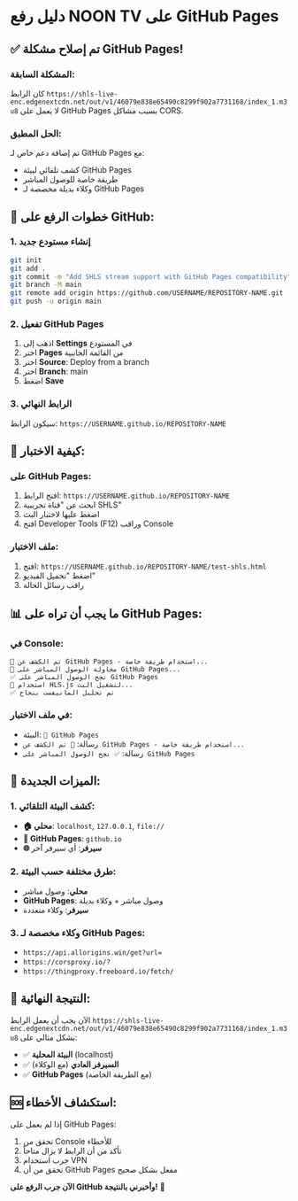 # دليل رفع NOON TV على GitHub Pages

## ✅ تم إصلاح مشكلة GitHub Pages!

### المشكلة السابقة:
كان الرابط `https://shls-live-enc.edgenextcdn.net/out/v1/46079e838e65490c8299f902a7731168/index_1.m3u8` لا يعمل على GitHub Pages بسبب مشاكل CORS.

### الحل المطبق:
تم إضافة دعم خاص لـ GitHub Pages مع:
- كشف تلقائي لبيئة GitHub Pages
- طريقة خاصة للوصول المباشر
- وكلاء بديلة مخصصة لـ GitHub Pages

## 🚀 خطوات الرفع على GitHub:

### 1. إنشاء مستودع جديد
```bash
git init
git add .
git commit -m "Add SHLS stream support with GitHub Pages compatibility"
git branch -M main
git remote add origin https://github.com/USERNAME/REPOSITORY-NAME.git
git push -u origin main
```

### 2. تفعيل GitHub Pages
1. اذهب إلى **Settings** في المستودع
2. اختر **Pages** من القائمة الجانبية
3. اختر **Source**: Deploy from a branch
4. اختر **Branch**: main
5. اضغط **Save**

### 3. الرابط النهائي
سيكون الرابط: `https://USERNAME.github.io/REPOSITORY-NAME`

## 🧪 كيفية الاختبار:

### على GitHub Pages:
1. افتح الرابط: `https://USERNAME.github.io/REPOSITORY-NAME`
2. ابحث عن "قناة تجريبية SHLS"
3. اضغط عليها لاختبار البث
4. افتح Developer Tools (F12) وراقب Console

### ملف الاختبار:
1. افتح: `https://USERNAME.github.io/REPOSITORY-NAME/test-shls.html`
2. اضغط "تحميل الفيديو"
3. راقب رسائل الحالة

## 📊 ما يجب أن تراه على GitHub Pages:

### في Console:
```
🐙 تم الكشف عن GitHub Pages - استخدام طريقة خاصة...
🔄 محاولة الوصول المباشر على GitHub Pages...
✅ نجح الوصول المباشر على GitHub Pages
🔄 استخدام HLS.js لتشغيل البث...
✅ تم تحليل المانيفست بنجاح
```

### في ملف الاختبار:
- البيئة: `🐙 GitHub Pages`
- رسالة: `🐙 تم الكشف عن GitHub Pages - استخدام طريقة خاصة...`
- رسالة: `✅ نجح الوصول المباشر على GitHub Pages`

## 🔧 الميزات الجديدة:

### 1. كشف البيئة التلقائي:
- **🏠 محلي**: `localhost`, `127.0.0.1`, `file://`
- **🐙 GitHub Pages**: `github.io`
- **🌐 سيرفر**: أي سيرفر آخر

### 2. طرق مختلفة حسب البيئة:
- **محلي**: وصول مباشر
- **GitHub Pages**: وصول مباشر + وكلاء بديلة
- **سيرفر**: وكلاء متعددة

### 3. وكلاء مخصصة لـ GitHub Pages:
- `https://api.allorigins.win/get?url=`
- `https://corsproxy.io/?`
- `https://thingproxy.freeboard.io/fetch/`

## 🎯 النتيجة النهائية:

الآن يجب أن يعمل الرابط `https://shls-live-enc.edgenextcdn.net/out/v1/46079e838e65490c8299f902a7731168/index_1.m3u8` بشكل مثالي على:

- ✅ **البيئة المحلية** (localhost)
- ✅ **السيرفر العادي** (مع الوكلاء)
- ✅ **GitHub Pages** (مع الطريقة الخاصة)

## 🆘 استكشاف الأخطاء:

إذا لم يعمل على GitHub Pages:
1. تحقق من Console للأخطاء
2. تأكد من أن الرابط لا يزال متاحاً
3. جرب استخدام VPN
4. تحقق من أن GitHub Pages مفعل بشكل صحيح

**الآن جرب الرفع على GitHub وأخبرني بالنتيجة!** 🎉

